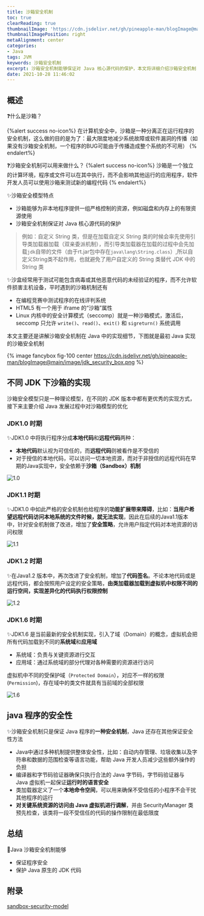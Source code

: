 ```yaml
---
title: 沙箱安全机制
toc: true
clearReading: true
thumbnailImage: 'https://cdn.jsdelivr.net/gh/pineapple-man/blogImage@main/image/sandbox.webp'
thumbnailImagePosition: right
metaAlignment: center
categories: 
- Java
tags: JVM
keywords: 沙箱安全机制
excerpt: 沙箱安全机制能够保证对 Java 核心源代码的保护，本文将详细介绍沙箱安全机制
date: 2021-10-28 11:46:02
---
```

<!-- toc -->
## 概述

:question:什么是沙箱？

{%alert success no-icon%}
在计算机安全中，沙箱是一种分离正在运行程序的安全机制，这么做的目的是为了：最大限度地减少系统故障或软件漏洞的传播（如果没有沙箱安全机制，一个程序的BUG可能由于传播造成整个系统的不可用）
{% endalert%}

:question:沙箱安全机制可以用来做什么？
{%alert success no-icon%}
沙箱是一个独立的计算环境，程序或文件可以在其中执行，而不会影响其他运行的应用程序，软件开发人员可以使用沙箱来测试新的编程代码
{% endalert%}

:sparkles:沙箱安全模型特点

- 沙箱能够为非本地程序提供一组严格控制的资源，例如磁盘和内存上的有限资源使用
- 沙箱安全机制保证对 Java 核心源代码的保护

>例如：自定义 String 类，但是在加载自定义 String 类的时候会率先使用引导类加载器加载（双亲委派机制），而引导类加载器在加载的过程中会先加载`jdk`自带的文件（由于rt.jar包中存在`java\lang\String.class`）,所以自定义String类不起作用，也就避免了用户自定义的 String 类替代 JDK 中的 String 类

:sparkles:沙盒经常用于测试可能包含病毒或其他恶意代码的未经验证的程序，而不允许软件损害主机设备，平时遇到的沙箱机制还有

- 在编程竞赛中测试程序的在线评判系统
- HTML5 有一个用于 iframe 的“沙箱”属性
- Linux 内核中的安全计算模式（seccomp）就是一种沙箱模式，激活后，seccomp 只允许 `write()`、`read()`、`exit()` 和 `sigreturn()` 系统调用

本文主要还是讲解沙箱安全机制在 Java 中的实现细节，下图就是最初 Java 实现的沙箱安全机制

{% image fancybox fig-100 center https://cdn.jsdelivr.net/gh/pineapple-man/blogImage@main/image/jdk_security_box.png %}

## 不同 JDK 下沙箱的实现

沙箱安全模型只是一种理论模型，在不同的 JDK 版本中都有更优秀的实现方式，接下来主要介绍 Java 发展过程中对沙箱模型的优化

### JDK1.0 时期

:sparkles:JDK1.0 中将执行程序分成**本地代码**和**远程代码**两种：

- **本地代码**默认视为可信任的，而**远程代码**则被看作是不受信的
- 对于授信的本地代码，可以访问一切本地资源，而对于非授信的远程代码在早期的Java实现中，安全依赖于**沙箱（Sandbox）机制**

![1.0](https://cdn.jsdelivr.net/gh/pineapple-man/blogImage@main/image/jdk1_0sandbox.png)

### JDK1.1 时期

:sparkles:JDK1.0 中如此严格的安全机制也给程序的**功能扩展带来障碍**，比如：**当用户希望远程代码访问本地系统的文件时候，就无法实现**，因此在后续的Java1.1版本中，针对安全机制做了改进，增加了**安全策略**，允许用户指定代码对本地资源的访问权限

![1.1](https://cdn.jsdelivr.net/gh/pineapple-man/blogImage@main/image/jdk1_1sandbox.png)

### JDK1.2 时期

:sparkles:在Java1.2 版本中，再次改进了安全机制，增加了**代码签名**。不论本地代码或是远程代码，都会按照用户设定的安全策略，**由类加载器加载到虚拟机中权限不同的运行空间，实现差异化的代码执行权限控制**

![1.2](https://cdn.jsdelivr.net/gh/pineapple-man/blogImage@main/image/jdk1_2sandbox.png)

### JDK1.6 时期

:sparkles:JDK1.6 是当前最新的安全机制实现，引入了域（Domain）的概念，虚拟机会把所有代码加载到不同的**系统域**和**应用域**

- 系统域：负责与关键资源进行交互
- 应用域：通过系统域的部分代理对各种需要的资源进行访问

虚拟机中不同的受保护域（`Protected Domain`），对应不一样的权限(`Permission`)，存在域中的类文件就具有当前域的全部权限

![1.6](https://cdn.jsdelivr.net/gh/pineapple-man/blogImage@main/image/jdk1_6sandbox.png)

## java 程序的安全性

:sparkles:沙箱安全机制只是保证 Java 程序的**一种安全机制**，Java 还存在其他保证安全性方法

- Java中通过多种机制提供整体安全性，比如：自动内存管理、垃圾收集以及字符串和数据的范围检查等语言功能，帮助 Java 开发人员减少这些额外操作的负担
- 编译器和字节码验证器确保只执行合法的 Java 字节码，字节码验证器与 Java 虚拟机一起保证**运行时的语言安全**
- 类加载器定义了一个**本地命令空间**，可以用来确保不受信任的小程序不会干扰其他程序的运行
- **对关键系统资源的访问由 Java 虚拟机进行调解**，并由 SecurityManager 类预先检查，该类将一段不受信任的代码的操作限制在最低限度

## 总结

:notebook:Java 沙箱安全机制能够

- 保证程序安全
- 保护 Java 原生的 JDK 代码

## 附录

[sandbox-security-model](https://www.geeksforgeeks.org/sandbox-security-model/)
